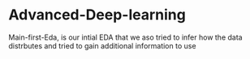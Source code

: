 # Advanced-Deep-learning

Main-first-Eda, is our intial EDA that we aso tried to infer how the data distrbutes and tried to gain additional information to use
 
